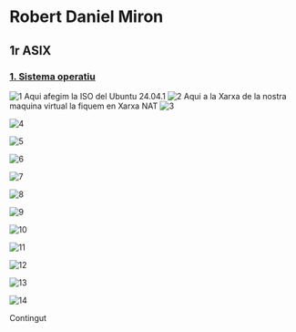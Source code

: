 # Robert Daniel Miron
## 1r ASIX

### [1. Sistema operatiu](sistema-operatiu.md)
![1](imatges/1.png)
Aqui afegim la ISO del Ubuntu 24.04.1
![2](imatges/2.png)
Aqui a la Xarxa de la nostra maquina virtual la fiquem en Xarxa NAT
![3](imatges/3.png)

![4](imatges/4.png)

![5](imatges/5.png)

![6](imatges/6.png)

![7](imatges/7.png)

![8](imatges/8.png)

![9](imatges/9.png)

![10](imatges/10.png)

![11](imatges/11.png)

![12](imatges/12.png)

![13](imatges/13.png)

![14](imatges/14.png)

Contingut 
